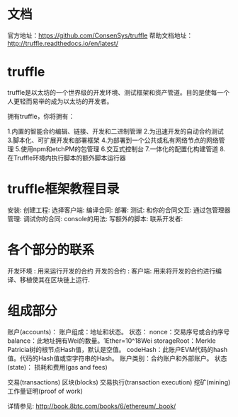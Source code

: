# 文档
官方地址：https://github.com/ConsenSys/truffle
帮助文档地址：http://truffle.readthedocs.io/en/latest/

# truffle
truffle是以太坊的一个世界级的开发环境、测试框架和资产管道。目的是使每一个人更轻而易举的成为以太坊的开发者。

拥有truffle，你将拥有：

1.内置的智能合约编辑、链接、开发和二进制管理
2.为迅速开发的自动合约测试
3.脚本化、可扩展开发和部署框架
4.为部署到一个公共或私有网络节点的网络管理
5.使用npm和etchPM的包管理
6.交互式控制台
7.一体化的配置化构建管道
8.在Truffle环境内执行脚本的额外脚本运行器

# truffle框架教程目录

安装:
创建工程:
选择客户端:
编译合同:
部署:
测试:
和你的合同交互:
通过包管理器管理:
调试你的合同:
console的用法:
写额外的脚本:
联系开发者:

# 各个部分的联系

开发环境 : 用来运行开发的合约
开发的合约 : 
客户端: 用来将开发的合约进行编译、移植使其在区块链上运行.

# 组成部分

账户(accounts)：
  账户组成：地址和状态。
    状态：
      nonce：交易序号或合约序号
      balance：此地址拥有Wei的数量。1Ether=10^18Wei
      storageRoot：Merkle Patricia树的根节点Hash值，默认是空值。
      codeHash：此账户EVM代码的hash值。代码的Hash值或空字符串的Hash。
  账户类别：合约账户和外部账户。
状态(state)：
损耗和费用(gas and fees)

交易(transactions)
区块(blocks)
交易执行(transaction execution)
挖矿(mining)
工作量证明(proof of work)

详情参见:
  http://book.8btc.com/books/6/ethereum/_book/




